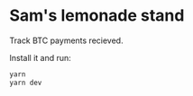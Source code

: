 # Sam's lemonade stand

Track BTC payments recieved.

Install it and run:

```bash
yarn
yarn dev
```
